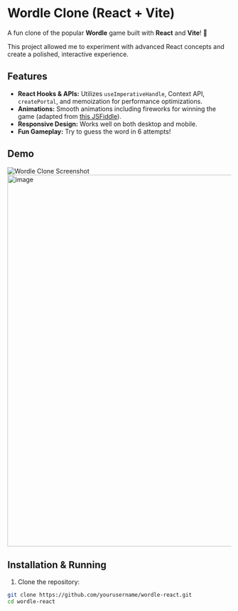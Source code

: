 # Wordle Clone (React + Vite)

A fun clone of the popular **Wordle** game built with **React** and **Vite**! 🎉  

This project allowed me to experiment with advanced React concepts and create a polished, interactive experience.

## Features

- **React Hooks & APIs:** Utilizes `useImperativeHandle`, Context API, `createPortal`, and memoization for performance optimizations.
- **Animations:** Smooth animations including fireworks for winning the game (adapted from [this JSFiddle](https://jsfiddle.net/elin/7m3bL/)).
- **Responsive Design:** Works well on both desktop and mobile.
- **Fun Gameplay:** Try to guess the word in 6 attempts!

## Demo

![Wordle Clone Screenshot](./screenshot.png)
<img width="1906" height="836" alt="image" src="https://github.com/user-attachments/assets/2cec5caa-5a5c-4118-9b37-a7668c2cb0c1" />

## Installation & Running

1. Clone the repository:

```bash
git clone https://github.com/yourusername/wordle-react.git
cd wordle-react
